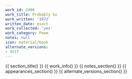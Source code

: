 ```yaml
---
work_id: 2496
work_title: Probably So
work_written: '1972'
written_date: exact
work_collected: 'yes'
work_category: Poem
notes: null
icon: material/book
alternate_versions:
- 4517
---
```


{{ section_title() }}
{{ work_info() }}
{{ notes_section() }}
{{ appearances_section() }}
{{ alternate_versions_section() }}
